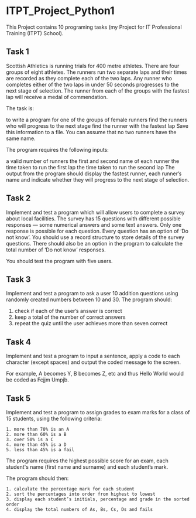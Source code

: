 # ITPT_Project_Python1

This Project contains 10 programing tasks (my Project for IT Professional Training (ITPT) School). 

## Task 1
Scottish Athletics is running trials for 400 metre athletes. There are four groups of eight athletes. The runners run two separate laps and their times are recorded as they complete each of the two laps. Any runner who completes either of the two laps in under 50 seconds progresses to the next stage of selection. The runner from each of the groups with the fastest lap will receive a medal of commendation.

The task is:

  to write a program for one of the groups of female runners
  find the runners who will progress to the next stage
  find the runner with the fastest lap
  Save this information to a file. You can assume that no two runners have the same name.

The program requires the following inputs:

  a valid number of runners
  the first and second name of each runner
  the time taken to run the first lap
  the time taken to run the second lap
  The output from the program should display the fastest runner, each runner’s name
  and indicate whether they will progress to the next stage of selection.

## Task 2
Implement and test a program which will allow users to complete a survey about local facilities. The survey has 15 questions with different possible responses — some
numerical answers and some text answers. Only one response is possible for each question. Every question has an option of ‘Do not know’. You should use a record structure to store details of the survey questions. There should also be an option in the program to calculate the total number of ‘Do not know’ responses.

You should test the program with five users.

## Task 3
Implement and test a program to ask a user 10 addition questions using randomly created numbers between 10 and 30. The program should:

1. check if each of the user’s answer is correct
2. keep a total of the number of correct answers
3. repeat the quiz until the user achieves more than seven correct

## Task 4
Implement and test a program to input a sentence, apply a code to each character (except spaces) and output the coded message to the screen. 

For example, A becomes Y, B becomes Z, etc and thus Hello World would be coded as Fcjjm Umpjb.

## Task 5
Implement and test a program to assign grades to exam marks for a class of 15 students, using the following criteria:

    1. more than 70% is an A
    2. more than 60% is a B
    3. over 50% is a C
    4. more than 45% is a D
    5. less than 45% is a fail
The program requires the highest possible score for an exam, each student's name (first name and surname) and each student’s mark.

The program should then:

    1. calculate the percentage mark for each student
    2. sort the percentages into order from highest to lowest
    3. display each student’s initials, percentage and grade in the sorted order
    4. display the total numbers of As, Bs, Cs, Ds and fails


